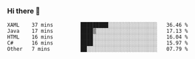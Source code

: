 ### Hi there 👋

<!--START_SECTION:waka-->

```text
XAML    37 mins         █████████░░░░░░░░░░░░░░░░   36.46 %
Java    17 mins         ████▒░░░░░░░░░░░░░░░░░░░░   17.13 %
HTML    16 mins         ████░░░░░░░░░░░░░░░░░░░░░   16.04 %
C#      16 mins         ████░░░░░░░░░░░░░░░░░░░░░   15.97 %
Other   7 mins          ██░░░░░░░░░░░░░░░░░░░░░░░   07.79 %
```

<!--END_SECTION:waka-->

<!--
**Jonas-VanHaeken/Jonas-VanHaeken** is a ✨ _special_ ✨ repository because its `README.md` (this file) appears on your GitHub profile.

Here are some ideas to get you started:

- 🔭 I’m currently working on ...
- 🌱 I’m currently learning ...
- 👯 I’m looking to collaborate on ...
- 🤔 I’m looking for help with ...
- 💬 Ask me about ...
- 📫 How to reach me: ...
- 😄 Pronouns: ...
- ⚡ Fun fact: ...
-->
